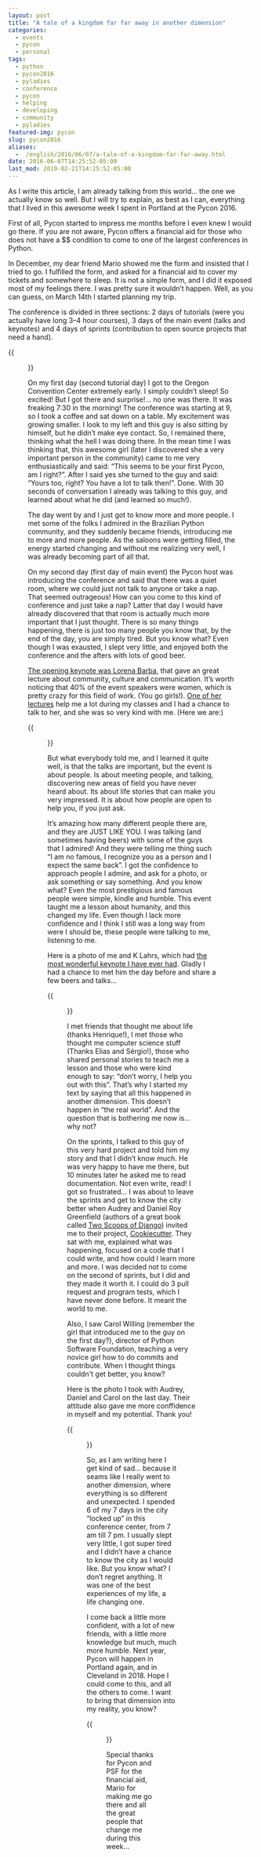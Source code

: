 ```yaml
---
layout: post
title: "A tale of a kingdom far far away in another dimension"
categories:
  - events
  - pycon
  - personal
tags:
  - python 
  - pycon2016 
  - pyladies
  - conference
  - pycon
  - helping
  - developing
  - community 
  - pyladies
featured-img: pycon
slug: pycon2016
aliases: 
  -  /english/2016/06/07/a-tale-of-a-kingdom-far-far-away.html
date: 2016-06-07T14:25:52-05:00
last_mod: 2019-02-21T14:25:52-05:00
---
```



As I write this article, I am already talking from this world… the one we actually know so well. But I will try to explain, as best as I can, everything that I lived in this awesome week I spent in Portland at the Pycon 2016.
<!--more-->

First of all, Pycon started to impress me months before I even knew I would go there. If you are not aware, Pycon offers a financial aid for those who does not have a $$ condition to come to one of the largest conferences in Python.

In December, my dear friend Mario showed me the form and insisted that I tried to go. I fulfilled the form, and asked for a financial aid to cover my tickets and somewhere to sleep. It is not a simple form, and I did it exposed most of my feelings there. I was pretty sure it wouldn’t happen. Well, as you can guess, on March 14th I started planning my trip.

The conference is divided in three sections: 2 days of tutorials (were you actually have long 3–4 hour courses), 3 days of the main event (talks and keynotes) and 4 days of sprints (contribution to open source projects that need a hand).

{{<figure src="/assets/img/posts/pycon_badge.jpg#center" caption="My badge" width="250px">}}

On my first day (second tutorial day) I got to the Oregon Convention Center extremely early. I simply couldn’t sleep! So excited! But I got there and surprise!… no one was there. It was freaking 7:30 in the morning! The conference was starting at 9, so I took a coffee and sat down on a table. My excitement was growing smaller. I look to my left and this guy is also sitting by himself, but he didn’t make eye contact. So, I remained there, thinking what the hell I was doing there. In the mean time I was thinking that, this awesome girl (later I discovered she a very important person in the community) came to me very enthusiastically and said: “This seems to be your first Pycon, am I right?”. After I said yes she turned to the guy and said: “Yours too, right? You have a lot to talk then!”. Done. With 30 seconds of conversation I already was talking to this guy, and learned about what he did (and learned so much!).

The day went by and I just got to know more and more people. I met some of the folks I admired in the Brazilian Python community, and they suddenly became friends, introducing me to more and more people. As the saloons were getting filled, the energy started changing and without me realizing very well, I was already becoming part of all that.

On my second day (first day of main event) the Pycon host was introducing the conference and said that there was a quiet room, where we could just not talk to anyone or take a nap. That seemed outrageous! How can you come to this kind of conference and just take a nap? Latter that day I would have already discovered that that room is actually much more important that I just thought. There is so many things happening, there is just too many people you know that, by the end of the day, you are simply tired. But you know what? Even though I was exausted, I slept very little, and enjoyed both the conference and the afters with lots of good beer.

[The opening keynote was Lorena Barba](https://www.youtube.com/watch?v=ckW1xuGVpug), that gave an great lecture about community, culture and communication. It’s worth noticing that 40% of the event speakers were women, which is pretty crazy for this field of work. (You go girls!). [One of her lectures](http://lorenabarba.com/blog/cfd-python-12-steps-to-navier-stokes/) help me a lot during my classes and I had a chance to talk to her, and she was so very kind with me. (Here we are:)

{{<figure src="/assets/img/posts/pycon_lorena.jpg#center" caption="Me and Lorena Barba">}}

But what everybody told me, and I learned it quite well, is that the talks are important, but the event is about people. Is about meeting people, and talking, discovering new areas of field you have never heard about. Its about life stories that can make you very impressed. It is about how people are open to help you, if you just ask.

It’s amazing how many different people there are, and they are JUST LIKE YOU. I was talking (and sometimes having beers) with some of the guys that I admired! And they were telling me thing such “I am no famous, I recognize you as a person and I expect the same back”. I got the confidence to approach people I admire, and ask for a photo, or ask something or say something. And you know what? Even the most prestigious and famous people were simple, kindle and humble. This event taught me a lesson about humanity, and this changed my life. Even though I lack more confidence and I think I still was a long way from were I should be, these people were talking to me, listening to me.

Here is a photo of me and K Lahrs, which had [the most wonderful keynote I have ever had](https://www.youtube.com/watch?v=bSfe5M_zG2s&t=451s). Gladly I had a chance to met him the day before and share a few beers and talks...

{{<figure src="/assets/img/posts/pycon_klars.jpg#center" caption="Me and K Lahrs" width="250px">}}

I met friends that thought me about life (thanks Henrique!), I met those who thought me computer science stuff (Thanks Elias and Sérgio!), those who shared personal stories to teach me a lesson and those who were kind enough to say: “don’t worry, I help you out with this”. That’s why I started my text by saying that all this happened in another dimension. This doesn’t happen in “the real world”. And the question that is bothering me now is… why not?

On the sprints, I talked to this guy of this very hard project and told him my story and that I didn’t know much. He was very happy to have me there, but 10 minutes later he asked me to read documentation. Not even write, read! I got so frustrated… I was about to leave the sprints and get to know the city better when Audrey and Daniel Roy Greenfield (authors of a great book called [Two Scoops of Django](https://www.twoscoopspress.com/)) invited me to their project, [Cookiecutter](https://github.com/pydanny/cookiecutter-django). They sat with me, explained what was happening, focused on a code that I could write, and how could I learn more and more. I was decided not to come on the second of sprints, but I did and they made it worth it. I could do 3 pull request and program tests, which I have never done before. It meant the world to me.

Also, I saw Carol Willing (remember the girl that introduced me to the guy on the first day?), director of Python Software Foundation, teaching a very novice girl how to do commits and contribute. When I thought things couldn't get better, you know?

Here is the photo I took with Audrey, Daniel and Carol on the last day. Their attitude also gave me more conffidence in myself and my potential. Thank you!

{{<figure src="/assets/img/posts/pycon_carol_greenfelds.jpg#center" caption="Carol, Me, Audrey and Daniel">}}

So, as I am writing here I get kind of sad… because it seams like I really went to another dimension, where everything is so different and unexpected. I spended 6 of my 7 days in the city “locked up” in this conference center, from 7 am till 7 pm. I usually slept very little, I got super tired and I didn’t have a chance to know the city as I would like. But you know what? I don’t regret anything. It was one of the best experiences of my life, a life changing one.

I come back a little more confident, with a lot of new friends, with a little more knowledge but much, much more humble. Next year, Pycon will happen in Portland again, and in Cleveland in 2018. Hope I could come to this, and all the others to come. I want to bring that dimension into my reality, you know?

{{<figure src="/assets/img/posts/pycon_br.jpg#center" caption="Me and the Brazilians!">}}

Special thanks for Pycon and PSF for the financial aid, Mario for making me go there and all the great people that change me during this week…

